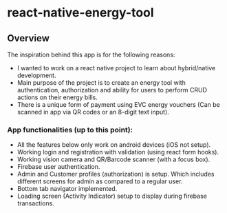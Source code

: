 # react-native-energy-tool


## Overview

The inspiration behind this app is for the following reasons:
 
* I wanted to work on a react native project to learn about hybrid/native development.
* Main purpose of the project is to create an energy tool with authentication, authorization and ability for users to perform CRUD actions on their energy bills.
* There is a unique form of payment using EVC energy vouchers (Can be scanned in app via QR codes or an 8-digit text input).

### App functionalities (up to this point):

* All the features below only work on android devices (iOS not setup).
* Working login and registration with validation (using react form hooks).
* Working vision camera and QR/Barcode scanner (with a focus box).
* Firebase user authentication.
* Admin and Customer profiles (authorization) is setup. Which includes different screens for admin as compared to a regular user.
* Bottom tab navigator implemented.
* Loading screen (Activity Indicator) setup to display during firebase transactions.

 
